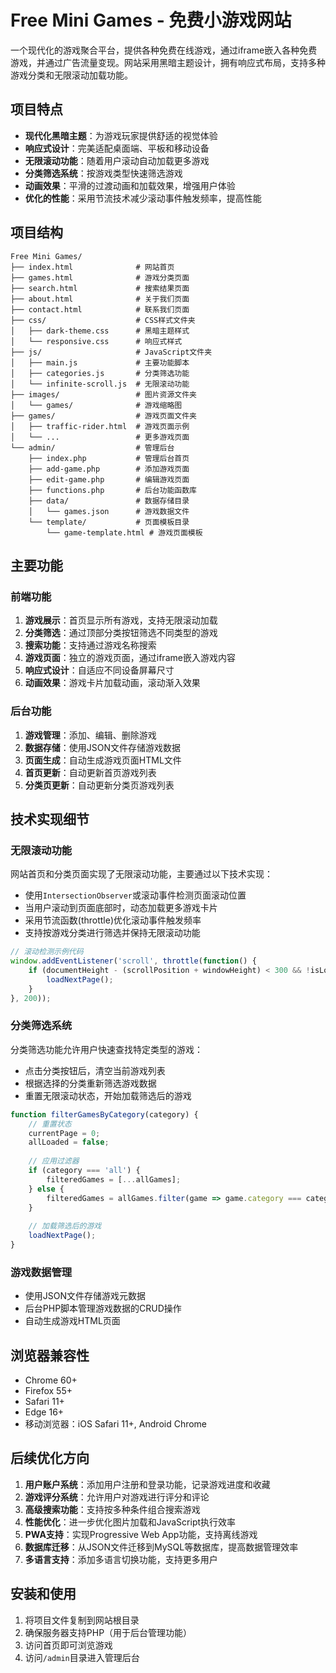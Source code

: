 # Free Mini Games - 免费小游戏网站

一个现代化的游戏聚合平台，提供各种免费在线游戏，通过iframe嵌入各种免费游戏，并通过广告流量变现。网站采用黑暗主题设计，拥有响应式布局，支持多种游戏分类和无限滚动加载功能。

## 项目特点

- **现代化黑暗主题**：为游戏玩家提供舒适的视觉体验
- **响应式设计**：完美适配桌面端、平板和移动设备
- **无限滚动功能**：随着用户滚动自动加载更多游戏
- **分类筛选系统**：按游戏类型快速筛选游戏
- **动画效果**：平滑的过渡动画和加载效果，增强用户体验
- **优化的性能**：采用节流技术减少滚动事件触发频率，提高性能

## 项目结构

```
Free Mini Games/
├── index.html              # 网站首页
├── games.html              # 游戏分类页面
├── search.html             # 搜索结果页面
├── about.html              # 关于我们页面
├── contact.html            # 联系我们页面
├── css/                    # CSS样式文件夹
│   ├── dark-theme.css      # 黑暗主题样式
│   └── responsive.css      # 响应式样式
├── js/                     # JavaScript文件夹
│   ├── main.js             # 主要功能脚本
│   ├── categories.js       # 分类筛选功能
│   └── infinite-scroll.js  # 无限滚动功能
├── images/                 # 图片资源文件夹
│   └── games/              # 游戏缩略图
├── games/                  # 游戏页面文件夹
│   ├── traffic-rider.html  # 游戏页面示例
│   └── ...                 # 更多游戏页面
└── admin/                  # 管理后台
    ├── index.php           # 管理后台首页
    ├── add-game.php        # 添加游戏页面
    ├── edit-game.php       # 编辑游戏页面
    ├── functions.php       # 后台功能函数库
    ├── data/               # 数据存储目录
    │   └── games.json      # 游戏数据文件
    └── template/           # 页面模板目录
        └── game-template.html # 游戏页面模板
```

## 主要功能

### 前端功能

1. **游戏展示**：首页显示所有游戏，支持无限滚动加载
2. **分类筛选**：通过顶部分类按钮筛选不同类型的游戏
3. **搜索功能**：支持通过游戏名称搜索
4. **游戏页面**：独立的游戏页面，通过iframe嵌入游戏内容
5. **响应式设计**：自适应不同设备屏幕尺寸
6. **动画效果**：游戏卡片加载动画，滚动渐入效果

### 后台功能

1. **游戏管理**：添加、编辑、删除游戏
2. **数据存储**：使用JSON文件存储游戏数据
3. **页面生成**：自动生成游戏页面HTML文件
4. **首页更新**：自动更新首页游戏列表
5. **分类页更新**：自动更新分类页游戏列表

## 技术实现细节

### 无限滚动功能

网站首页和分类页面实现了无限滚动功能，主要通过以下技术实现：

- 使用`IntersectionObserver`或滚动事件检测页面滚动位置
- 当用户滚动到页面底部时，动态加载更多游戏卡片
- 采用节流函数(throttle)优化滚动事件触发频率
- 支持按游戏分类进行筛选并保持无限滚动功能

```javascript
// 滚动检测示例代码
window.addEventListener('scroll', throttle(function() {
    if (documentHeight - (scrollPosition + windowHeight) < 300 && !isLoading) {
        loadNextPage();
    }
}, 200));
```

### 分类筛选系统

分类筛选功能允许用户快速查找特定类型的游戏：

- 点击分类按钮后，清空当前游戏列表
- 根据选择的分类重新筛选游戏数据
- 重置无限滚动状态，开始加载筛选后的游戏

```javascript
function filterGamesByCategory(category) {
    // 重置状态
    currentPage = 0;
    allLoaded = false;
    
    // 应用过滤器
    if (category === 'all') {
        filteredGames = [...allGames];
    } else {
        filteredGames = allGames.filter(game => game.category === category);
    }
    
    // 加载筛选后的游戏
    loadNextPage();
}
```

### 游戏数据管理

- 使用JSON文件存储游戏元数据
- 后台PHP脚本管理游戏数据的CRUD操作
- 自动生成游戏HTML页面

## 浏览器兼容性

- Chrome 60+
- Firefox 55+
- Safari 11+
- Edge 16+
- 移动浏览器：iOS Safari 11+, Android Chrome

## 后续优化方向

1. **用户账户系统**：添加用户注册和登录功能，记录游戏进度和收藏
2. **游戏评分系统**：允许用户对游戏进行评分和评论
3. **高级搜索功能**：支持按多种条件组合搜索游戏
4. **性能优化**：进一步优化图片加载和JavaScript执行效率
5. **PWA支持**：实现Progressive Web App功能，支持离线游戏
6. **数据库迁移**：从JSON文件迁移到MySQL等数据库，提高数据管理效率
7. **多语言支持**：添加多语言切换功能，支持更多用户

## 安装和使用

1. 将项目文件复制到网站根目录
2. 确保服务器支持PHP（用于后台管理功能）
3. 访问首页即可浏览游戏
4. 访问`/admin`目录进入管理后台 
